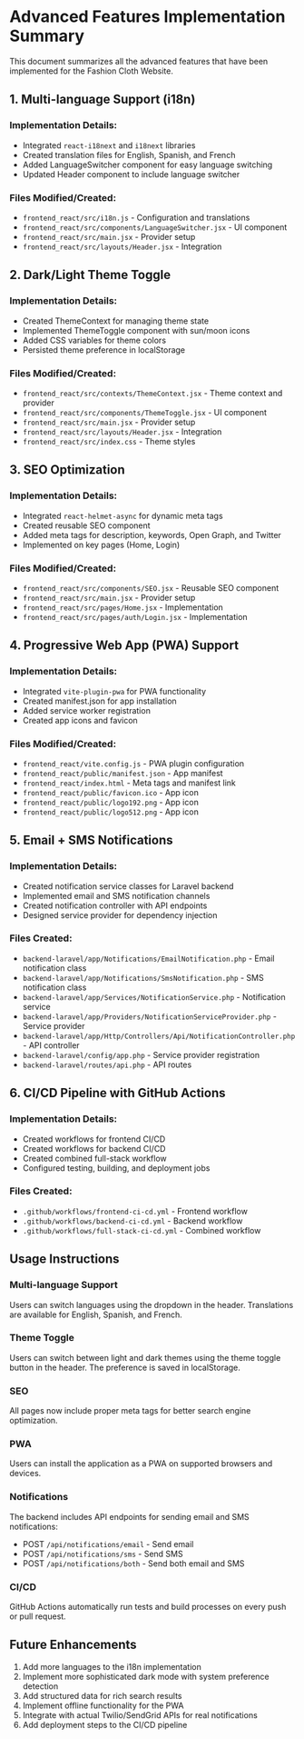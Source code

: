 # Advanced Features Implementation Summary

This document summarizes all the advanced features that have been implemented for the Fashion Cloth Website.

## 1. Multi-language Support (i18n)

### Implementation Details:
- Integrated `react-i18next` and `i18next` libraries
- Created translation files for English, Spanish, and French
- Added LanguageSwitcher component for easy language switching
- Updated Header component to include language switcher

### Files Modified/Created:
- `frontend_react/src/i18n.js` - Configuration and translations
- `frontend_react/src/components/LanguageSwitcher.jsx` - UI component
- `frontend_react/src/main.jsx` - Provider setup
- `frontend_react/src/layouts/Header.jsx` - Integration

## 2. Dark/Light Theme Toggle

### Implementation Details:
- Created ThemeContext for managing theme state
- Implemented ThemeToggle component with sun/moon icons
- Added CSS variables for theme colors
- Persisted theme preference in localStorage

### Files Modified/Created:
- `frontend_react/src/contexts/ThemeContext.jsx` - Theme context and provider
- `frontend_react/src/components/ThemeToggle.jsx` - UI component
- `frontend_react/src/main.jsx` - Provider setup
- `frontend_react/src/layouts/Header.jsx` - Integration
- `frontend_react/src/index.css` - Theme styles

## 3. SEO Optimization

### Implementation Details:
- Integrated `react-helmet-async` for dynamic meta tags
- Created reusable SEO component
- Added meta tags for description, keywords, Open Graph, and Twitter
- Implemented on key pages (Home, Login)

### Files Modified/Created:
- `frontend_react/src/components/SEO.jsx` - Reusable SEO component
- `frontend_react/src/main.jsx` - Provider setup
- `frontend_react/src/pages/Home.jsx` - Implementation
- `frontend_react/src/pages/auth/Login.jsx` - Implementation

## 4. Progressive Web App (PWA) Support

### Implementation Details:
- Integrated `vite-plugin-pwa` for PWA functionality
- Created manifest.json for app installation
- Added service worker registration
- Created app icons and favicon

### Files Modified/Created:
- `frontend_react/vite.config.js` - PWA plugin configuration
- `frontend_react/public/manifest.json` - App manifest
- `frontend_react/index.html` - Meta tags and manifest link
- `frontend_react/public/favicon.ico` - App icon
- `frontend_react/public/logo192.png` - App icon
- `frontend_react/public/logo512.png` - App icon

## 5. Email + SMS Notifications

### Implementation Details:
- Created notification service classes for Laravel backend
- Implemented email and SMS notification channels
- Created notification controller with API endpoints
- Designed service provider for dependency injection

### Files Created:
- `backend-laravel/app/Notifications/EmailNotification.php` - Email notification class
- `backend-laravel/app/Notifications/SmsNotification.php` - SMS notification class
- `backend-laravel/app/Services/NotificationService.php` - Notification service
- `backend-laravel/app/Providers/NotificationServiceProvider.php` - Service provider
- `backend-laravel/app/Http/Controllers/Api/NotificationController.php` - API controller
- `backend-laravel/config/app.php` - Service provider registration
- `backend-laravel/routes/api.php` - API routes

## 6. CI/CD Pipeline with GitHub Actions

### Implementation Details:
- Created workflows for frontend CI/CD
- Created workflows for backend CI/CD
- Created combined full-stack workflow
- Configured testing, building, and deployment jobs

### Files Created:
- `.github/workflows/frontend-ci-cd.yml` - Frontend workflow
- `.github/workflows/backend-ci-cd.yml` - Backend workflow
- `.github/workflows/full-stack-ci-cd.yml` - Combined workflow

## Usage Instructions

### Multi-language Support
Users can switch languages using the dropdown in the header. Translations are available for English, Spanish, and French.

### Theme Toggle
Users can switch between light and dark themes using the theme toggle button in the header. The preference is saved in localStorage.

### SEO
All pages now include proper meta tags for better search engine optimization.

### PWA
Users can install the application as a PWA on supported browsers and devices.

### Notifications
The backend includes API endpoints for sending email and SMS notifications:
- POST `/api/notifications/email` - Send email
- POST `/api/notifications/sms` - Send SMS
- POST `/api/notifications/both` - Send both email and SMS

### CI/CD
GitHub Actions automatically run tests and build processes on every push or pull request.

## Future Enhancements

1. Add more languages to the i18n implementation
2. Implement more sophisticated dark mode with system preference detection
3. Add structured data for rich search results
4. Implement offline functionality for the PWA
5. Integrate with actual Twilio/SendGrid APIs for real notifications
6. Add deployment steps to the CI/CD pipeline